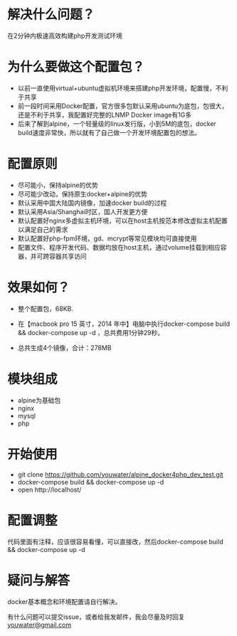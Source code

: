 # 解决什么问题？

在2分钟内极速高效构建php开发测试环境

# 为什么要做这个配置包？

* 以前一直使用virtual+ubuntu虚拟机环境来搭建php开发环境，配置慢，不利于共享
* 前一段时间采用Docker配置，官方很多包默认采用ubuntu为底包，包很大，还是不利于共享，我配置好完整的LNMP Docker image有1G多
* 后来了解到alpine，一个轻量级的linux发行版，小到5M的底包，docker build速度非常快，所以就有了自己做一个开发环境配置包的想法。

# 配置原则

* 尽可能小，保持alpine的优势
* 尽可能少改动，保持原生docker+alpine的优势
* 默认采用中国大陆国内镜像，加速docker build的过程
* 默认采用Asia/Shanghai时区，国人开发更方便
* 默认配置好nginx多虚拟主机环境，可以在host主机按范本修改虚拟主机配置以满足自己的需求
* 默认配置好php-fpm环境，gd、mcrypt等常见模块均可直接使用
* 配置文件、程序开发代码、数据均放在host主机，通过volume挂载到相应容器，并可跨容器共享访问

# 效果如何？

* 整个配置包，68KB.
* 在【macbook pro 15 英寸，2014 年中】电脑中执行docker-compose build && docker-compose up -d ，总共费用1分钟29秒。


* 总共生成4个镜像，合计：278MB

# 模块组成

* alpine为基础包
* nginx
* mysql
* php

# 开始使用

* git clone https://github.com/youwater/alpine_docker4php_dev_test.git
* docker-compose build && docker-compose up -d
* open http://localhost/

# 配置调整

代码里面有注释，应该很容易看懂，可以直接改，然后docker-compose build && docker-compose up -d

# 疑问与解答 

docker基本概念和环境配置请自行解决。

有什么问题可以提交issue，或者给我发邮件，我会尽量及时回复 youwater@gmail.com